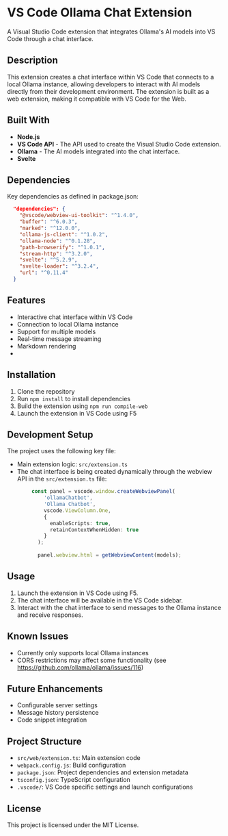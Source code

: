 # VS Code Ollama Chat Extension

A Visual Studio Code extension that integrates Ollama's AI models into VS Code through a chat interface.

## Description

This extension creates a chat interface within VS Code that connects to a local Ollama instance, allowing developers to interact with AI models directly from their development environment. The extension is built as a web extension, making it compatible with VS Code for the Web.

## Built With

- **Node.js**
- **VS Code API** - The API used to create the Visual Studio Code extension.
- **Ollama** - The AI models integrated into the chat interface.
- **Svelte**

## Dependencies

Key dependencies as defined in package.json:

```json
  "dependencies": {
    "@vscode/webview-ui-toolkit": "^1.4.0",
    "buffer": "^6.0.3",
    "marked": "^12.0.0",
    "ollama-js-client": "^1.0.2",
    "ollama-node": "^0.1.28",
    "path-browserify": "^1.0.1",
    "stream-http": "^3.2.0",
    "svelte": "^5.2.9",
    "svelte-loader": "^3.2.4",
    "url": "^0.11.4"
  }
```

## Features

- Interactive chat interface within VS Code
- Connection to local Ollama instance
- Support for multiple models
- Real-time message streaming
- Markdown rendering
- 

## Installation

1. Clone the repository
2. Run `npm install` to install dependencies
3. Build the extension using `npm run compile-web`
4. Launch the extension in VS Code using F5

## Development Setup

The project uses the following key file:

- Main extension logic: `src/extension.ts`
- The chat interface is being created dynamically through the webview API in the `src/extension.ts` file:

```typescript
		const panel = vscode.window.createWebviewPanel(
			'ollamaChatbot',
			'Ollama Chatbot',
			vscode.ViewColumn.One,
			{
			  enableScripts: true,
			  retainContextWhenHidden: true
			}
		  );
	  
		  panel.webview.html = getWebviewContent(models);

```

## Usage

1. Launch the extension in VS Code using F5.
2. The chat interface will be available in the VS Code sidebar.
3. Interact with the chat interface to send messages to the Ollama instance and receive responses.

## Known Issues

- Currently only supports local Ollama instances
- CORS restrictions may affect some functionality (see https://github.com/ollama/ollama/issues/116)

## Future Enhancements

- Configurable server settings
- Message history persistence
- Code snippet integration

## Project Structure

- `src/web/extension.ts`: Main extension code
- `webpack.config.js`: Build configuration
- `package.json`: Project dependencies and extension metadata
- `tsconfig.json`: TypeScript configuration
- `.vscode/`: VS Code specific settings and launch configurations

## License

This project is licensed under the MIT License.
